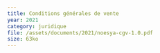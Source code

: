 ```yaml
---
title: Conditions générales de vente
year: 2021
category: juridique
file: /assets/documents/2021/noesya-cgv-1.0.pdf
size: 63ko
---
```

